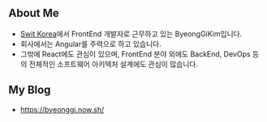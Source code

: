 ## About Me
- [Swit Korea](http://swit.io/)에서 FrontEnd 개발자로 근무하고 있는 ByeongGiKim입니다. 
- 회사에서는 Angular를 주력으로 하고 있습니다. 
- 그밖에 React에도 관심이 있으며, FrontEnd 분야 외에도 BackEnd, DevOps 등의
전체적인 소프트웨어 아키텍처 설계에도 관심이 많습니다.

## My Blog 
- https://byeonggi.now.sh/
